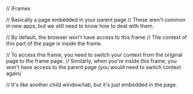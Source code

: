 // iFrames

// Basically a page embedded in your parent page
// These aren't common in new apps, but we still need to know how to deal with them.

// By default, the browser won't have access to this frame
// The context of this part of the page is inside the frame.

// To access this frame, you need to switch your context from the original page to the frame page.
// Similarly, when you're inside this frame, you won't have access to the parent page (you would need to switch context again)

// It's like another child window/tab, but it's just embedded in the page.
